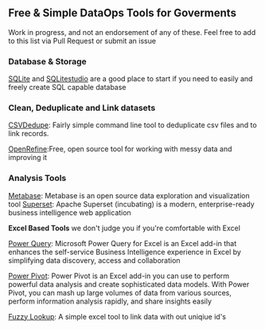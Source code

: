 ## Free & Simple DataOps Tools for Goverments 
Work in progress, and not an endorsement of any of these. Feel free to add to this list via Pull Request or submit an issue

### Database & Storage
[SQLite](https://www.sqlite.org/) and [SQLitestudio](https://sqlitestudio.pl/index.rvt) are a good place to start if you need to easily and freely create SQL capable database


### Clean, Deduplicate and Link datasets
[CSVDedupe](https://github.com/dedupeio/csvdedupe): Fairly simple command line tool to deduplicate csv files and to link records.

[OpenRefine](https://github.com/OpenRefine/OpenRefine):Free, open source tool for working with messy data and improving it


### Analysis Tools
[Metabase](https://www.metabase.com/): Metabase is an open source data exploration and visualization tool
[Superset](https://superset.incubator.apache.org/): Apache Superset (incubating) is a modern, enterprise-ready business intelligence web application


**Excel Based Tools** we don't judge you if you're comfortable with Excel

[Power Query](https://www.microsoft.com/en-us/download/details.aspx?id=39379): Microsoft Power Query for Excel is an Excel add-in that enhances the self-service Business Intelligence experience in Excel by simplifying data discovery, access and collaboration

[Power Pivot](https://support.office.com/en-us/article/Power-Pivot-Powerful-data-analysis-and-data-modeling-in-Excel-a9c2c6e2-cc49-4976-a7d7-40896795d045): Power Pivot is an Excel add-in you can use to perform powerful data analysis and create sophisticated data models. With Power Pivot, you can mash up large volumes of data from various sources, perform information analysis rapidly, and share insights easily

[Fuzzy Lookup](https://www.microsoft.com/en-us/download/details.aspx?id=15011): A simple excel tool to link data with out uniqiue id's

